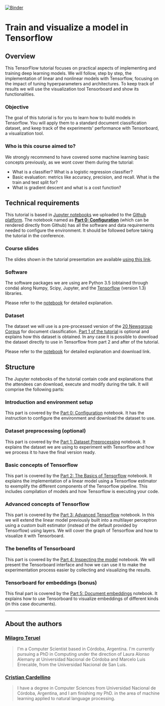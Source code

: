 [![Binder](https://mybinder.org/badge.svg)](https://mybinder.org/v2/gh/fMercury/tensorflowTutorial2017/master)

# Train and visualize a model in Tensorflow

## Overview

This TensorFlow tutorial focuses on practical aspects of implementing and
training deep learning models.  We will follow, step by step, the
implementation of linear and nonlinear models with Tensorflow, focusing on the
impact of tuning hyperparameters and architectures. To keep track of results we
will use the visualization tool Tensorboard and show its functionalities.

### Objective

The goal of this tutorial is for you to learn how to build models in
Tensorflow. You will apply them to a standard document classification dataset,
and keep track of the experiments' performance with Tensorboard, a
visualization tool. 

### Who is this course aimed to?

We strongly recommend to have covered some machine learning basic concepts
previously, as we wont cover them during the tutorial:

- What is a classifier? What is a logistic regression classifier?
- Basic evaluation: metrics like accuracy, precision, and recall. What is the
  train and test split for?
- What is gradient descent and what is a cost function?

## Technical requirements

This tutorial is based in [Jupyter notebooks](http://jupyter.org/) we uploaded
to the [Github platform](https://github.com/PLN-FaMAF/tensorflowTutorial2017).
The notebook named as [**Part 0:
Configuration**](https://github.com/PLN-FaMAF/tensorflowTutorial2017/blob/master/tensorflow_tutorial_0.ipynb)
(which can be rendered directly from Github) has all the software and data
requirements needed to configure the environment. It should be followed before
taking the tutorial in the conference.

### Course slides

The slides shown in the tutorial presentation are available [using this
link](https://docs.google.com/presentation/d/1IoIN5gJPFbvDv_IaIaLFwd6Y9RTVNAxz_5DIhLFZ4bA/edit?usp=sharing).

### Software

The software packages we are using are Python 3.5 (obtained through conda)
along Numpy, Scipy, Jupyter, and the
[Tensorflow](https://www.tensorflow.org/versions/r1.3/install/) (version 1.3)
libraries. 

Please refer to the
[notebook](https://github.com/PLN-FaMAF/tensorflowTutorial2017/blob/master/tensorflow_tutorial_0.ipynb)
for detailed explanation.

### Dataset

The dataset we will use is a pre-processed version of the [20 Newsgroup
Corpus](http://qwone.com/~jason/20Newsgroups/) for document classification.
[Part 1 of the
tutorial](https://github.com/PLN-FaMAF/tensorflowTutorial2017/blob/master/tensorflow_tutorial_1.ipynb)
is optional and explains how this dataset is obtained.  In any case it is
possible to download the dataset directly to use in Tensorflow from part 2 and
after of the tutorial.

Please refer to the
[notebook](https://github.com/PLN-FaMAF/tensorflowTutorial2017/blob/master/tensorflow_tutorial_0.ipynb)
for detailed explanation and download link.

## Structure

The Jupyter notebooks of the tutorial contain code and explanations that the
attendees can download, execute and modify during the talk. It will comprise
the following parts:

### Introduction and environment setup

This part is covered by the [Part 0:
Configuration](https://github.com/PLN-FaMAF/tensorflowTutorial2017/blob/master/tensorflow_tutorial_0.ipynb)
notebook. It has the instruction to configure the environment and download the
dataset to use.

### Dataset preprocessing (optional)

This part is covered by the [Part 1: Dataset
Preprocessing](https://github.com/PLN-FaMAF/tensorflowTutorial2017/blob/master/tensorflow_tutorial_1.ipynb)
notebook. It explains the dataset we are using to experiment with Tensorflow
and how we process it to have the final version ready.

### Basic concepts of Tensorflow

This part is covered by the [Part 2: The Basics of
Tensorflow](https://github.com/PLN-FaMAF/tensorflowTutorial2017/blob/master/tensorflow_tutorial_2.ipynb)
notebook. It explains the implementation of a linear model using a Tensorflow
estimator to exemplify the different components of the Tensorflow pipeline.
This includes compilation of models and how Tensorflow is executing your code.

### Advanced concepts of Tensorflow

This part is covered by the [Part 3: Advanced
Tensorflow](https://github.com/PLN-FaMAF/tensorflowTutorial2017/blob/master/tensorflow_tutorial_3.ipynb)
notebook. In this we will extend the linear model previously built into a
multilayer perceptron using a custom built estimator (instead of the default
provided by Tensorflow) using layers. We will cover the graph of Tensorflow and
how to visualize it with Tensorboard.

### The benefits of Tensorboard

This part is covered by the [Part 4: Inspecting the
model](https://github.com/PLN-FaMAF/tensorflowTutorial2017/blob/master/tensorflow_tutorial_4.ipynb)
notebook.  We will present the Tensorboard interface and how we can use it to
make the experimentation process easier by collecting and visualizing the
results.

### Tensorboard for embeddings (bonus)

This final part is covered by the [Part 5: Document
embeddings](https://github.com/PLN-FaMAF/tensorflowTutorial2017/blob/master/tensorflow_tutorial_5.ipynb)
notebook. It explains how to use Tensorboard to visualize embeddings of
different kinds (in this case documents).

---

## About the authors

### [Milagro Teruel](https://cs.famaf.unc.edu.ar/~mteruel/)

> I'm a Computer Scientist based in Córdoba, Argentina. I'm currently pursuing a
> PhD in Computing under the direction of Laura Alonso Alemany at Universidad
> Nacional de Córdoba and Marcelo Luis Errecalde, from the Universidad Nacional
> de San Luis. 

### [Cristian Cardellino](http://crscardellino.me)

> I have a degree in Computer Sciences from Universidad Nacional de Córdoba,
> Argentina, and I am finishing my PhD. in the area of machine learning applied
> to natural language processing.

